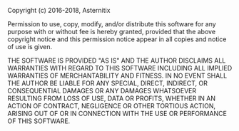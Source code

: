 Copyright (c) 2016-2018, Asternitix

Permission to use, copy, modify, and/or distribute this software for any
purpose with or without fee is hereby granted, provided that the above
copyright notice and this permission notice appear in all copies and notice of use is given.

THE SOFTWARE IS PROVIDED "AS IS" AND THE AUTHOR DISCLAIMS ALL WARRANTIES
WITH REGARD TO THIS SOFTWARE INCLUDING ALL IMPLIED WARRANTIES OF
MERCHANTABILITY AND FITNESS. IN NO EVENT SHALL THE AUTHOR BE LIABLE FOR
ANY SPECIAL, DIRECT, INDIRECT, OR CONSEQUENTIAL DAMAGES OR ANY DAMAGES
WHATSOEVER RESULTING FROM LOSS OF USE, DATA OR PROFITS, WHETHER IN AN
ACTION OF CONTRACT, NEGLIGENCE OR OTHER TORTIOUS ACTION, ARISING OUT OF
OR IN CONNECTION WITH THE USE OR PERFORMANCE OF THIS SOFTWARE.
